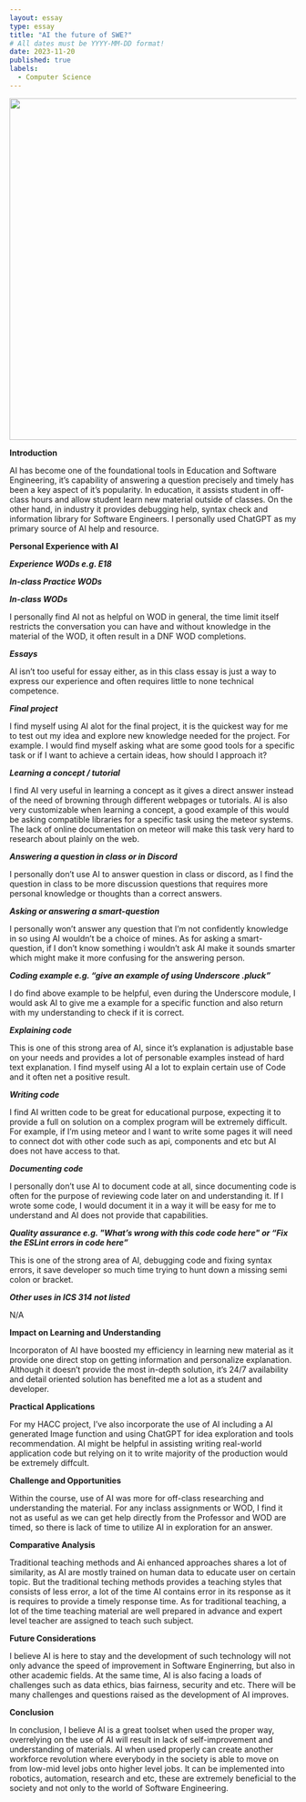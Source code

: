 ```yaml
---
layout: essay
type: essay
title: "AI the future of SWE?"
# All dates must be YYYY-MM-DD format!
date: 2023-11-20
published: true
labels:
  - Computer Science
---
```


<img width="600px" class="img-thumbnail" src="https://img.electronicdesign.com/files/base/ebm/electronicdesign/image/2023/10/Artificial_Intelligence_dreamstime_Wrightstudio_132528154.651b15a80a486.png?auto=format,compress&fit=fill&fill=blur&w=1200&h=630">

**Introduction**

AI has become one of the foundational tools in Education and Software Engineering, it’s capability of answering a question precisely and timely has been a key aspect of it’s popularity. In education, it assists student in off-class hours and allow student learn new material outside of classes. On the other hand, in industry it provides debugging help, syntax check and information library for Software Engineers. I personally used ChatGPT as my primary source of AI help and resource.


**Personal Experience with AI**

***Experience WODs e.g. E18***

***In-class Practice WODs***

***In-class WODs***

I personally find AI not as helpful on WOD in general, the time limit itself restricts the conversation you can have and without knowledge in the material of the WOD, it often result in a DNF WOD completions.

***Essays***

AI isn’t too useful for essay either, as in this class essay is just a way to express our experience and often requires little to none technical competence.

***Final project***

I find myself using AI alot for the final project, it is the quickest way for me to test out my idea and explore new knowledge needed for the project. For example. I would find myself asking what are some good tools for a specific task or if I want to achieve a certain ideas, how should I approach it?

***Learning a concept / tutorial***

I find AI very useful in learning a concept as it gives a direct answer instead of the need of browning through different webpages or tutorials. AI is also very customizable when learning a concept, a good example of this would be asking compatible libraries for a specific task using the meteor systems. The lack of online documentation on meteor will make this task very hard to research about plainly on the web.

***Answering a question in class or in Discord***

I personally don’t use AI to answer question in class or discord, as I find the question in class to be more discussion questions that requires more personal knowledge or thoughts than a correct answers.

***Asking or answering a smart-question***

I personally won’t answer any question that I’m not confidently knowledge in so using AI wouldn’t be a choice of mines. As for asking a smart-question, if I don’t know something i wouldn’t ask AI make it sounds smarter which might make it more confusing for the answering person.

***Coding example e.g. “give an example of using Underscore .pluck”***

I do find above example to be helpful, even during the Underscore module, I would ask AI to give me a example for a specific function and also return with my understanding to check if it is correct.

***Explaining code***

This is one of this strong area of AI, since it’s explanation is adjustable base on your needs and provides a lot of personable examples instead of hard text explanation. I find myself using AI a lot to explain certain use of Code and it often net a positive result.

***Writing code***

I find AI written code to be great for educational purpose, expecting it to provide a full on solution on a complex program will be extremely difficult. For example, if I’m using meteor and I want to write some pages it will need to connect dot with other code such as api, components and etc but AI does not have access to that.

***Documenting code***

I personally don’t use AI to document code at all, since documenting code is often for the purpose of reviewing code later on and understanding it. If  I wrote some code, I would document it in a way it will be easy for me to understand and AI does not provide that capabilities.

***Quality assurance e.g. "What’s wrong with this code code here" or “Fix the ESLint errors in code here”***

This is one of the strong area of AI, debugging code and fixing syntax errors, it save developer so much time trying to hunt down a missing semi colon or bracket.

***Other uses in ICS 314 not listed***

N/A


**Impact on Learning and Understanding**

Incorporaton of AI have boosted my efficiency in learning new material as it provide one direct stop on getting information and personalize explanation. Although it doesn’t provide the most in-depth solution, it’s 24/7 availability and detail oriented solution has benefited me a lot as a student and developer.


**Practical Applications**

For my HACC project, I’ve also incorporate the use of AI including a AI generated Image function and using ChatGPT for idea exploration and tools recommendation. AI might be helpful in assisting writing real-world application code but relying on it to write majority of the production would be extremely diffcult.


**Challenge and Opportunities**

Within the course, use of AI was more for off-class researching and understanding the material. For any inclass assignments or WOD, I find it not as useful as we can get help directly from the Professor and WOD are timed, so there is lack of time to utilize AI in exploration for an answer.


**Comparative Analysis**

Traditional teaching methods and Ai enhanced approaches shares a lot of similarity, as AI are mostly trained on human data to educate user on certain topic. But the traditional teching methods provides a teaching styles that consists of less error, a lot of the time AI contains error in its response as it is requires to provide a timely response time. As for traditional teaching, a lot of the time teaching material are well prepared in advance and expert level teacher are assigned to teach such subject.


**Future Considerations**

I believe AI is here to stay and the development of such technology will not only advance the speed of improvement in Software Enginerring, but also in other academic fields. At the same time, AI is also facing a loads of challenges such as data ethics, bias fairness, security and etc. There will be many challenges and questions raised as the development of AI improves. 

**Conclusion**

In conclusion, I believe AI is a great toolset when used the proper way, overrelying on the use of AI will result in lack of self-improvement and understanding of materials. AI when used properly can create another workforce revolution where everybody in the society is able to move on from low-mid level jobs onto higher level jobs. It can be implemented into robotics, automation, research and etc, these are extremely beneficial to the society and not only to the world of Software Engineering. 

